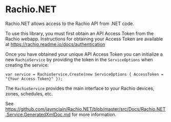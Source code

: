 # Rachio.NET
Rachio.NET allows access to the Rachio API from .NET code.

To use this library, you must first obtain an API Access Token from the Rachio webapp. Instructions for obtaining your Access Token are available at https://rachio.readme.io/docs/authentication

Once you have obtained your unique API Access Token you can initialize a new ```RachioService``` by providing the token in the ```ServiceOptions``` when creating the service:

```var service = RachioService.Create(new ServiceOptions { AccessToken = "{Your Access Token}" });```

The ```RachioService``` provides the main interface to your Rachio devices, zones, schedules, etc.

See https://github.com/jaymclain/Rachio.NET/blob/master/src/Docs/Rachio.NET.Service.GeneratedXmlDoc.md for more information.
